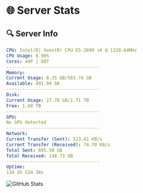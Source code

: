 # 🌐 Server Stats
## 🔍 Server Info
```yaml
CPU: Intel(R) Xeon(R) CPU E5-2699 v4 @ 1320.64MHz
CPU Usage: 6.90%
Cores: 44P | 88T
-----------------------------------
Memory:
Current Usage: 8.35 GB/503.74 GB
Available: 491.94 GB
-----------------------------------
Disk:
Current Usage: 27.78 GB/1.71 TB
Free: 1.60 TB
-----------------------------------
GPU:
No GPU detected
-----------------------------------
Network:
Current Transfer (Sent): 523.41 KB/s
Current Transfer (Received): 74.70 KB/s
Total Sent: 695.58 GB
Total Received: 148.73 GB
-----------------------------------
Uptime:
13d 2h 52m 38s
```
![GitHub Stats](https://img.shields.io/badge/Updated-2025-05-02_20:01:26-blue)